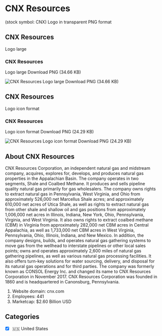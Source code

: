 # CNX Resources
 (stock symbol: CNX) Logo in transparent PNG format

## CNX Resources
 Logo large

### CNX Resources
 Logo large Download PNG (34.66 KB)

![CNX Resources
 Logo large Download PNG (34.66 KB)](/img/orig/CNX_BIG-64e77451.png)

## CNX Resources
 Logo icon format

### CNX Resources
 Logo icon format Download PNG (24.29 KB)

![CNX Resources
 Logo icon format Download PNG (24.29 KB)](/img/orig/CNX-8bf70290.png)

## About CNX Resources


CNX Resources Corporation, an independent natural gas and midstream company, acquires, explores for, develops, and produces natural gas properties in the Appalachian Basin. The company operates in two segments, Shale and Coalbed Methane. It produces and sells pipeline quality natural gas primarily for gas wholesalers. The company owns rights to extract natural gas in Pennsylvania, West Virginia, and Ohio from approximately 526,000 net Marcellus Shale acres; and approximately 610,000 net acres of Utica Shale, as well as rights to extract natural gas from other shale and shallow oil and gas positions from approximately 1,006,000 net acres in Illinois, Indiana, New York, Ohio, Pennsylvania, Virginia, and West Virginia. It also owns rights to extract coalbed methane (CBM) in Virginia from approximately 282,000 net CBM acres in Central Appalachia, as well as 1,733,000 net CBM acres in West Virginia, Pennsylvania, Ohio, Illinois, Indiana, and New Mexico. In addition, the company designs, builds, and operates natural gas gathering systems to move gas from the wellhead to interstate pipelines or other local sales points; owns and operates approximately 2,600 miles of natural gas gathering pipelines, as well as various natural gas processing facilities. It also offers turn-key solutions for water sourcing, delivery, and disposal for its natural gas operations and for third parties. The company was formerly known as CONSOL Energy Inc. and changed its name to CNX Resources Corporation in November 2017. CNX Resources Corporation was founded in 1860 and is headquartered in Canonsburg, Pennsylvania.

1. Website domain: cnx.com
2. Employees: 441
3. Marketcap: $2.60 Billion USD


## Categories
- [x] 🇺🇸 United States
